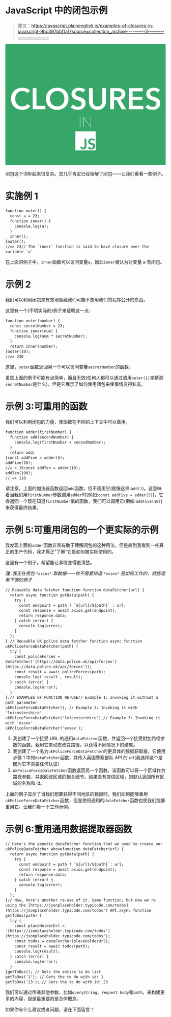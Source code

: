 # JavaScript 中的闭包示例

> 原文：<https://javascript.plainenglish.io/examples-of-closures-in-javascript-9bc397bbf1a1?source=collection_archive---------3----------------------->

![](img/f9fbdebb7a4ac13f9070646d0c03ab04.png)

闭包这个词听起来很复杂。您几乎肯定已经理解了闭包——让我们看看一些例子。

# 实施例 1

```
function outer() {
  const a = 23;
  function inner() {
    console.log(a);
  }
  inner();
}outer();
//=> 23// The `inner` function is said to have closure over the variable `a`
```

在上面的例子中，`inner`函数可以访问变量`a`，因此`inner`被认为对变量 a 有闭包。

# 示例 2

我们可以利用闭包来有效地隐藏我们可能不想用我们的程序公开的东西。

这里有一个(不切实际的)例子来证明这一点:

```
function outer(number) {
  const secretNumber = 23;
  function inner(num) {
    console.log(num * secretNumber);
  }
  return inner(number);
}outer(10);
//=> 230
```

这里，`outer`函数返回另一个可以访问变量`secretNumber`的函数。

虽然上面的例子可能有点简单，而且无效(任何人都可以通过调用`outer(1)`来猜测`secretNumber`是什么)，但是它展示了如何使用闭包来使事情变得私有。

# 示例 3:可重用的函数

我们可以利用闭包的力量，使函数在不同的上下文中可以重用。

```
function adder(firstNumber) {
  function add(secondNumber) {
    console.log(firstNumber + secondNumber);
  }
  return add; 
}const addFive = adder(5);
addFive(10);
//= > 15const addTen = adder(10);
addTen(100);
// => 110
```

请注意，上面的加法器函数返回`add`函数，但不调用它(就像这样:`add()`)。这意味着当我们用`firstNumber`参数调用`adder`时(例如:`const addFive = adder(5)`)，它会返回一个现在知道`firstNumber`值的函数，我们可以调用它(例如:`addFive(10)`)来获得最终结果。

# 示例 5:可重用闭包的一个更实际的示例

我发现上面的`adder`函数非常有助于理解闭包的这种用法，但是直到我看到一些真正的生产代码，我才真正“了解”它是如何被实际使用的。

这里有一个例子，希望能让事情变得更清楚。

***注*** *:我正在用包* `*axios*` *取数据——你不需要知道* `*axios*` *是如何工作的，就能理解下面的例子*

```
// Reusable data fetcher function function dataFetcher(url) {
  return async function getData(path) {
    try {
      const endpoint = path ? `${url}/${path}` : url;
      const response = await axios.get(endpoint);
      return response.data;
    } catch (error) {
      console.log(error);
    }
  };
} // Reusable UK police data fetcher function async function ukPoliceForceDataFetcher(path) {
  try {
    const policeForces = dataFetcher('[https://data.police.uk/api/forces'](https://data.police.uk/api/forces'));
    const result = await policeForces(path);
    console.log('result', result);
  } catch (error) {
    console.log(error);
  }
};// EXAMPLES OF FUNCTION RE-USE// Example 1: Invoking it without a path parameter
ukPoliceForceDataFetcher(); // Example 2: Invoking it with 'leicestershire'
ukPoliceForceDataFetcher('leicestershire');// Example 3: Invoking it with 'essex' 
ukPoliceForceDataFetcher('essex');
```

1.  我创建了一个接受 URL 的通用`dataFetcher`函数，并返回一个接受附加路径参数的函数。我用它来动态改变路径，以获得不同情况下的结果。
2.  我创建了一个名为`ukPoliceForceDataFetcher`的更具体的数据获取器，它使用步骤 1 中的`dataFetcher`函数，并传入英国警察部队 API 的 url(我选择这个是因为它不需要任何认证)
3.  `ukPoliceForceDataFetcher`函数返回另一个函数，该函数可以将一个区域作为路径参数，并返回该区域的相关细节。如果没有提供区域，则默认返回所有区域的名称和 id。

上面的例子显示了当我们想要获得不同地区的数据时，我们如何能够重用`ukPoliceForceDataFetcher`函数，但是使用通用的`dataFetcher`函数也使我们能够重用它。让我们看一个工作示例。

# 示例 6:重用通用数据提取器函数

```
// Here's the genetic dataFetcher function that we used to create our ukPoliceDataFetcher abovefunction dataFetcher(url) {
  return async function getData(path) {
    try {
      const endpoint = path ? `${url}/${path}`: url;
      const response = await axios.get(endpoint);
      return response.data;
    } catch (error) {
      console.log(error);
    }
  };
}// Now, here's another re-use of it. Same function, but now we're using the [https://jsonplaceholder.typicode.com/todos](https://jsonplaceholder.typicode.com/todos') API.async function getToDos(path) {
  try {
    const placeHolderUrl = '[https://jsonplaceholder.typicode.com/todos'](https://jsonplaceholder.typicode.com/todos');
    const todos = dataFetcher(placeHolderUrl);
    const result = await todos(path);
    console.log(result);
  } catch (error) {
    console.log(error);
  }
}getToDos(); // Gets the entire to do list
getToDos('1'); // Gets the to do with id: 1
getToDos('23'); // Gets the to do with id: 23
```

我们可以通过传递其他参数，比如`queryString`、`request body`和`path`，来构建更多的内容，但是最重要的是总体概念。

如果你有什么建议或者问题，请在下面留言！